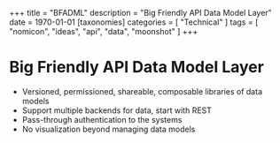 +++
title = "BFADML"
description = "Big Friendly API Data Model Layer"
date = 1970-01-01
[taxonomies]
categories = [ "Technical" ]
tags = [ "nomicon", "ideas", "api", "data", "moonshot" ]
+++

# Big Friendly API Data Model Layer

- Versioned, permissioned, shareable, composable libraries of data models
- Support multiple backends for data, start with REST
- Pass-through authentication to the systems
- No visualization beyond managing data models

